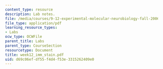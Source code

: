 ```yaml
---
content_type: resource
description: Lab notes.
file: /media/courses/9-12-experimental-molecular-neurobiology-fall-2006/d69c06efdf55f4d4f53e3315262409e0_week12_imm_stain.pdf
file_type: application/pdf
learning_resource_types:
- Labs
ocw_type: OCWFile
parent_title: Labs
parent_type: CourseSection
resourcetype: Document
title: week12_imm_stain.pdf
uid: d69c06ef-df55-f4d4-f53e-3315262409e0
---
```

